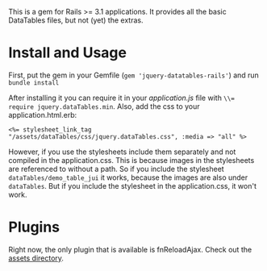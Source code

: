 This is a gem for Rails >= 3.1 applications. It provides all the basic DataTables files, but not (yet) the extras.

# Install and Usage

First, put the gem in your Gemfile (`gem 'jquery-datatables-rails'`) and run `bundle install`

After installing it you can require it in your _application.js_ file with `\\= require jquery.dataTables.min`.
Also, add the css to your application.html.erb:

    <%= stylesheet_link_tag    "/assets/dataTables/css/jquery.dataTables.css", :media => "all" %>

However, if you use the stylesheets include them separately and not compiled in the application.css.
This is because images in the stylesheets are referenced to without a path. So if you include the stylesheet `dataTables/demo_table_jui` it works, because the images are also under `dataTables`. But if you include the stylesheet in the application.css, it won't work.

# Plugins

Right now, the only plugin that is available is fnReloadAjax. Check out the [assets directory][assets].

[assets]: https://github.com/rweng/jquery-datatables-rails/tree/master/vendor/assets/javascripts

